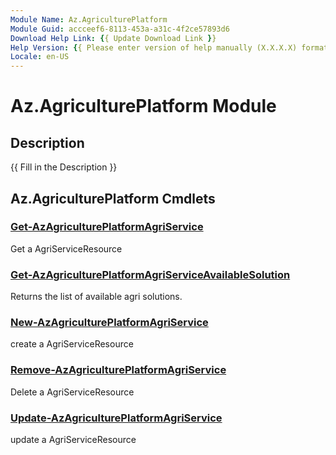 ```yaml
---
Module Name: Az.AgriculturePlatform
Module Guid: accceef6-8113-453a-a31c-4f2ce57893d6
Download Help Link: {{ Update Download Link }}
Help Version: {{ Please enter version of help manually (X.X.X.X) format }}
Locale: en-US
---
```


# Az.AgriculturePlatform Module
## Description
{{ Fill in the Description }}

## Az.AgriculturePlatform Cmdlets
### [Get-AzAgriculturePlatformAgriService](Get-AzAgriculturePlatformAgriService.md)
Get a AgriServiceResource

### [Get-AzAgriculturePlatformAgriServiceAvailableSolution](Get-AzAgriculturePlatformAgriServiceAvailableSolution.md)
Returns the list of available agri solutions.

### [New-AzAgriculturePlatformAgriService](New-AzAgriculturePlatformAgriService.md)
create a AgriServiceResource

### [Remove-AzAgriculturePlatformAgriService](Remove-AzAgriculturePlatformAgriService.md)
Delete a AgriServiceResource

### [Update-AzAgriculturePlatformAgriService](Update-AzAgriculturePlatformAgriService.md)
update a AgriServiceResource

